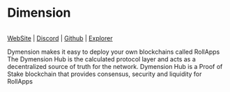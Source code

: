 # Dimension

<figure><img src="https://img2.teletype.in/files/95/e8/95e84abb-709a-4685-aa11-0681733a228f.png" alt=""><figcaption></figcaption></figure>

[WebSite](https://dymension.xyz/) | [Discord](https://discord.gg/dymension) | [Github](https://github.com/dymensionxyz) | [Explorer](https://dymension.explorers.guru/)

Dymension makes it easy to deploy your own blockchains called RollApps\
The Dymension Hub is the calculated protocol layer and acts as a decentralized source of truth for the network. Dymension Hub is a Proof of Stake blockchain that provides consensus, security and liquidity for RollApps

###
